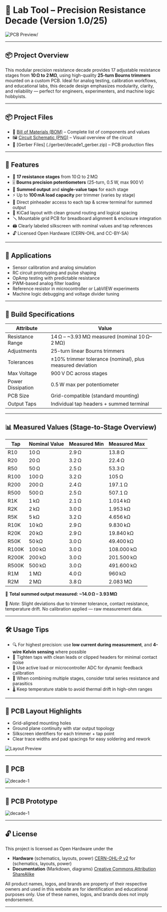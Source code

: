
# 🧪 Lab Tool – Precision Resistance Decade (Version 1.0/25)

![PCB Preview](img/decade1_final.jpg)/

---

## 📦 Project Overview

This modular precision resistance decade provides 17 adjustable resistance stages from **10 Ω to 2 MΩ**, using high-quality **25-turn Bourns trimmers** mounted on a custom PCB. Ideal for analog testing, calibration workflows, and educational labs, this decade design emphasizes modularity, clarity, and reliability — perfect for engineers, experimenters, and machine logic hobbyists.

---

## 📦 Project Files

- 📄 [Bill of Materials (BOM)](./bom/bom.csv) – Complete list of components and values  
- 🖼️ [Circuit Schematic (PNG)](./img/decade1_schematics.png) – Visual overview of the circuit
- 🧪 [Gerber Files] (./gerber/decade1_gerber.zip) – PCB production files  

---

## 🌟 Features

- 🔁 **17 resistance stages** from 10 Ω to 2 MΩ  
- 🎚️ **Bourns precision potentiometers** (25-turn, 0.5 W, max 900 V)  
- 📌 **Summed output** and **single-value taps** for each stage  
- ⚡ Up to **100 mA load capacity** per trimmer (varies by stage)  
- 🧰 Direct pinheader access to each tap & screw terminal for summed output  
- 📐 KiCad layout with clean ground routing and logical spacing  
- 🪛 Mountable grid PCB for breadboard alignment & enclosure integration  
- 🖨️ Clearly labeled silkscreen with nominal values and tap references  
- 🔓 Licensed Open Hardware (CERN-OHL and CC-BY-SA)

---

## 🧰 Applications

- Sensor calibration and analog simulation  
- RC circuit prototyping and pulse shaping  
- OpAmp testing with predictable resistance  
- PWM-based analog filter loading  
- Reference resistor in microcontroller or LabVIEW experiments  
- Machine logic debugging and voltage divider tuning  

---

## 🔧 Build Specifications

| Attribute              | Value                                 |
|------------------------|----------------------------------------|
| Resistance Range       | 14 Ω – ~3.93 MΩ measured (nominal 10 Ω–2 MΩ)  
| Adjustments            | 25-turn linear Bourns trimmers  
| Tolerances             | ±10% trimmer tolerance (nominal), plus measured deviation  
| Max Voltage            | 900 V DC across stages  
| Power Dissipation      | 0.5 W max per potentiometer  
| PCB Size               | Grid-compatible (standard mounting)  
| Output Taps            | Individual tap headers + summed terminal  

---

## 📊 Measured Values (Stage-to-Stage Overview)

| Tap      | Nominal Value | Measured Min | Measured Max |
|----------|----------------|--------------|--------------|
| R10      | 10 Ω           | 2.9 Ω        | 13.8 Ω       |
| R20      | 20 Ω           | 3.2 Ω        | 22.4 Ω       |
| R50      | 50 Ω           | 2.5 Ω        | 53.3 Ω       |
| R100     | 100 Ω          | 3.2 Ω        | 105 Ω        |
| R200     | 200 Ω          | 2.4 Ω        | 197.1 Ω      |
| R500     | 500 Ω          | 2.5 Ω        | 507.1 Ω      |
| R1K      | 1 kΩ           | 2.1 Ω        | 1.014 kΩ     |
| R2K      | 2 kΩ           | 3.0 Ω        | 1.953 kΩ     |
| R5K      | 5 kΩ           | 3.2 Ω        | 4.656 kΩ     |
| R10K     | 10 kΩ          | 2.9 Ω        | 9.830 kΩ     |
| R20K     | 20 kΩ          | 2.9 Ω        | 19.840 kΩ    |
| R50K     | 50 kΩ          | 3.0 Ω        | 49.400 kΩ    |
| R100K    | 100 kΩ         | 3.0 Ω        | 108.000 kΩ   |
| R200K    | 200 kΩ         | 3.0 Ω        | 201.500 kΩ   |
| R500K    | 500 kΩ         | 3.0 Ω        | 491.600 kΩ   |
| R1M      | 1 MΩ           | 4.0 Ω        | 960 kΩ       |
| R2M      | 2 MΩ           | 3.8 Ω        | 2.083 MΩ     |

🔁 **Total summed output measured: ~14.0 Ω – 3.93 MΩ**

🧠 *Note*: Slight deviations due to trimmer tolerance, contact resistance, temperature drift. No calibration applied — raw measurement data.

---

## 🛠️ Usage Tips

- 🔍 For highest precision: use **low current during measurement**, and **4-wire Kelvin sensing** where possible  
- 📎 Tighten taps with clean leads or clipped headers for minimal contact noise  
- 🔧 Use active load or microcontroller ADC for dynamic feedback calibration  
- 🧪 When combining multiple stages, consider total series resistance and parasitics  
- 🌡️ Keep temperature stable to avoid thermal drift in high-ohm ranges

---

## 📐 PCB Layout Highlights

- Grid-aligned mounting holes  
- Ground plane continuity with star output topology  
- Silkscreen identifiers for each trimmer + tap point  
- Clear trace widths and pad spacings for easy soldering and rework

![Layout Preview](img/dekade1_schema.svg)

---

## 🧪 PCB

![decade-1](img/decade1_pcb.jpg)

---

## 🧪 PCB Prototype

![decade-1](img/decade1_prototype.jpg)

---

## 🔓 License

This project is licensed as Open Hardware under the
- **Hardware** (schematics, layouts, power) [CERN-OHL-P v2](./CERN_OHL_S_v2.txt) for (schematics, layouts, power)
- **Documentation** (Markdown, diagrams) [Creative Commons Attribution ShareAlike](./CC_BY-SA_4.0.txt) 

All product names, logos, and brands are property of their respective owners and used in this website are for identification and educational purposes only. Use of these names, logos, and brands does not imply endorsement.

---
